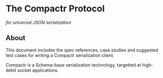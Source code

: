 # The Compactr Protocol

*for universal JSON serialization*

## About

This document includes the spec references, case studies and suggested test cases for writing a Compactr serialization client.

Compactr is a Schema-base serialization technology, targetted at high-debit socket applications. 
